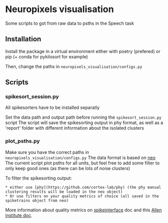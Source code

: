 # Neuropixels visualisation

Some scripts to got from raw data to psths in the Speech task

## Installation

Install the package in a virtual environment either with poetry (prefered) or pip (+ conda for pykilosort for example)

Then, change the paths in `neuropixels_visualisation/configs.py`

## Scripts

### spikesort_session.py

All spikesorters have to be installed separatly

Set the data path and output path before running the `spikesort_session.py` script
The script will save the spikesorting output in phy format, as well as a 'report' folder with different information about the isolated clusters

### plot_psths.py

Make sure you have the correct paths in `neuropixels_visualisation/configs.py`
The data format is based on [neo](https://neo.readthedocs.io/en/latest/)
The current script plot psths for all units, but feel free to add some filter to only keep good ones (as there can be lots of noise clusters)

To filter the spikesorting output:

    * either use [phy](https://github.com/cortex-lab/phy) (the phy manual clustering results will be loaded in the neo object)
    * Or use filters on your quality metrics of choice (all saved in the spiketrains object from neo)

More information about quality metrics on [spikeinterface](https://spikeinterface.readthedocs.io/en/latest/modules/qualitymetrics.html) doc and this [Allen institute doc](https://allensdk.readthedocs.io/en/latest/_static/examples/nb/ecephys_quality_metrics.html).
